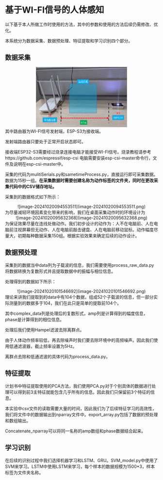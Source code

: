 # 基于WI-FI信号的人体感知

以下基于本人所做工作时使用的方法，其中的参数和使用的方法后续仍需修改、优化。

本系统分为数据采集、数据预处理、特征提取和学习识别四个部分。

## 数据采集
<div align=center>
<img src="image-20241020084828503.png" alt="image-20241020084828503" style="zoom: 0.33;" />
</div>
其中路由器为WI-FI信号发射端，ESP-S3为接收端。

发射端路由器只要处于正常开启状态即可。

接收端ESP32-S3需要经过烧录连接电脑才能接受WI-FI信号。烧录教程请参考https://github.com/espressif/esp-csi 电脑需要安装esp-csi-master命令行，文件及说明在esp-csi-master中。

采集的代码为mulitiSerials.py和sametimeProcess.py，直接运行即可采集数据。数据为15秒一组。**在采集数据时需要创建名称为动作标签的文件夹，同时在更改采集代码中的CSV储存地址。**

采集到的数据格式如下所示：
<div align=center>
![image-20241020094553511](image-20241020094553511.png)
</div>
为尽量减轻环境因素变化带来的影响，我们在桌面采集动作时的环境设计为
<div align=center>
![image-20241020095632368](image-20241020095632368.png)
</div>
为保证效果尽量在连线处做动作。我们初步设计的动作为：人不在电脑前、人在电脑前注视屏幕但无动作、人在电脑前敲击键盘、人在电脑前移动鼠标。动作幅度尽量大，初期每种数据采集150组。根据实验效果来确定后续的动作设计。

## 数据预处理

采集到的数据当中data列为子载波的信息，我们需要使用process_raw_data.py将数据转换为复数形式并且提取数据中的振幅与相位信息。

处理得到的数据如下所示：
<div align=center>
![image-20241020101546692](image-20241020101546692.png)
</div>
理论来讲我们提取到的data中有104个数据，组成52个子载波的信息，但一部分实际测量到的数据多于104，我们在此只是简单的提取前104个。

其中complex_data列是处理后的复数形式，amp列是计算得到的幅度信息，phase是计算得到的相位信息。

处理后我们使用Hampel滤波去除离群点。

由于人体动作频率较低，再去除噪声时我们要去除环境中的高频噪声。因此我们使用低通滤波器，截止频率设置为5Hz。

离群点去除和低通滤波的具体代码为process_data.py。

## 特征提取

计划书中特征提取使用的PCA方法，我们使用PCA.py对于个别具体的数据进行处理可以得到前3主特征就能包含几乎所有的信息。因此我们只保留前3个特征的信息。

本实验中csv文件的读取需要大量的时间，因此我们为了后续特征学习的高效性，我们将文件中的数据输出到nparray文件中。export_array.py包括了数据的预处理和数组输出。

Concatenate_nparray可以将同一名称的amp数组和phase数据结合起来。

## 学习识别

在后续的识别过程中我们选择机器学习和LSTM、GRU。SVM_model.py中使用了SVM来学习。LSTM中使用LSTM来学习，每个样本的数据规模为1500*3，样本标签为文件夹名称。

